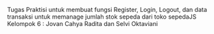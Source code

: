 Tugas Praktisi untuk membuat fungsi Register, Login, Logout, dan data transaksi untuk memanage jumlah stok sepeda dari toko sepedaJS
Kelompok 6 : Jovan Cahya Radita dan Selvi Oktaviani
